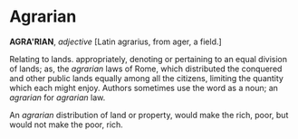 # Agrarian

**AGRA'RIAN**, _adjective_ \[Latin agrarius, from ager, a field.\]

Relating to lands. appropriately, denoting or pertaining to an equal division of lands; as, the _agrarian_ laws of Rome, which distributed the conquered and other public lands equally among all the citizens, limiting the quantity which each might enjoy. Authors sometimes use the word as a noun; an _agrarian_ for _agrarian_ law.

An _agrarian_ distribution of land or property, would make the rich, poor, but would not make the poor, rich.